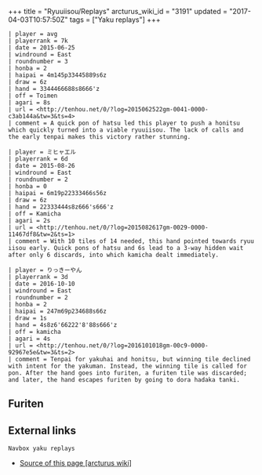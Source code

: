 +++
title = "Ryuuiisou/Replays"
arcturus_wiki_id = "3191"
updated = "2017-04-03T10:57:50Z"
tags = ["Yaku replays"]
+++

```Replay/Tenhou.net|
| player = avg
| playerrank = 7k
| date = 2015-06-25
| windround = East
| roundnumber = 3
| honba = 2
| haipai = 4m145p33445889s6z
| draw = 6z
| hand = 3344466688s8666'z
| off = Toimen
| agari = 8s
| url = <http://tenhou.net/0/?log=2015062522gm-0041-0000-c3ab144a&tw=3&ts=4>
| comment = A quick pon of hatsu led this player to push a honitsu which quickly turned into a viable ryuuiisou. The lack of calls and the early tenpai makes this victory rather stunning.
```

```Replay/Tenhou.net|
| player = ミヒャエル
| playerrank = 6d
| date = 2015-08-26
| windround = East
| roundnumber = 2
| honba = 0
| haipai = 6m19p22333466s56z
| draw = 6z
| hand = 22333444s8z666's666'z
| off = Kamicha
| agari = 2s
| url = <http://tenhou.net/0/?log=2015082617gm-0029-0000-11467df8&tw=2&ts=1>
| comment = With 10 tiles of 14 needed, this hand pointed towards ryuu iisou early. Quick pons of hatsu and 6s lead to a 3-way hidden wait after only 6 discards, into which kamicha dealt immediately.
```

```Replay/Tenhou.net|
| player = りっきーやん
| playerrank = 3d
| date = 2016-10-10
| windround = East
| roundnumber = 2
| honba = 2
| haipai = 247m69p234688s66z
| draw = 1s
| hand = 4s8z6'66222'8'88s666'z
| off = kamicha
| agari = 4s
| url = <http://tenhou.net/0/?log=2016101018gm-00c9-0000-92967e5e&tw=3&ts=2>
| comment = Tenpai for yakuhai and honitsu, but winning tile declined with intent for the yakuman. Instead, the winning tile is called for pon. After the hand goes into furiten, a furiten tile was discarded; and later, the hand escapes furiten by going to dora hadaka tanki.
```

## Furiten

## External links

`Navbox yaku replays`

- [Source of this page [arcturus wiki]](http://arcturus.su/wiki/Ryuuiisou/Replays)
